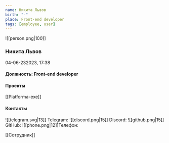 ```yaml
---
name: Никита Львов
birth: "-"
place: Front-end developer
tags: [employee, user]
---
```


![[person.png|100]]
### Никита Львов
 04-06-232023, 17:38

#### Должность: Front-end developer

#### Проекты
[[Platforma-exe]]
#### Контакты

![[telegram.svg|13]] Telegram: 
![[discord.png|15]] Discord:
![[github.png|15]] GitHub:
![[phone.png|12]]Телефон:

[[Сотрудник]]